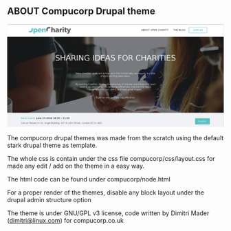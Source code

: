 
ABOUT Compucorp Drupal theme
----------------------------

![Alt text](screenshot.png?raw=true "Drupal Tehme")

The compucorp drupal themes was made from the scratch using the default stark drupal theme as template.

The whole css is contain under the css file compucorp/css/layout.css for made any edit / add on the theme in a easy way.

The html code can be found under compucorp/node.html

For a proper render of the themes, disable any block layout under the drupal admin structure option

The theme is under GNU/GPL v3 license, code written by Dimitri Mader (dimitri@linux.com) for compucorp.co.uk

